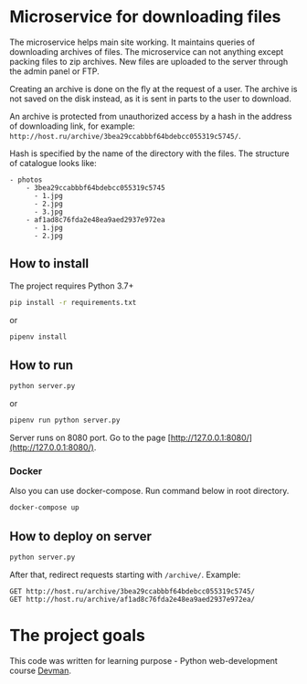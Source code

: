 # Microservice for downloading files
The microservice helps main site working. It maintains queries of downloading
archives of files. The microservice can not anything except packing files to
zip archives.
New files are uploaded to the server through the admin panel or FTP.

Creating an archive is done on the fly at the request of a user.
The archive is not saved on the disk instead, as it is sent in parts to
the user to download. 

An archive is protected from unauthorized access by a hash in the address of 
downloading link, for example:
`http://host.ru/archive/3bea29ccabbbf64bdebcc055319c5745/`.

Hash is specified by the name of the directory with the files.
The structure of catalogue looks like:

```
- photos
    - 3bea29ccabbbf64bdebcc055319c5745
      - 1.jpg
      - 2.jpg
      - 3.jpg
    - af1ad8c76fda2e48ea9aed2937e972ea
      - 1.jpg
      - 2.jpg
```


## How to install
The project requires Python 3.7+

```bash
pip install -r requirements.txt
```
or
```bash
pipenv install
```

## How to run
```bash
python server.py
```
or
```bash
pipenv run python server.py
```
Server runs on 8080 port.
Go to the page [http://127.0.0.1:8080/](http://127.0.0.1:8080/).


### Docker
Also you can use docker-compose. Run command below in root directory.
```bash
docker-compose up
```

## How to deploy on server

```bash
python server.py
```
After that, redirect requests starting with `/archive/`.
Example:

```
GET http://host.ru/archive/3bea29ccabbbf64bdebcc055319c5745/
GET http://host.ru/archive/af1ad8c76fda2e48ea9aed2937e972ea/
```

# The project goals
This code was written for learning purpose - Python web-development course
[Devman](https://dvmn.org).